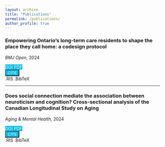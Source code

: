```yaml
---
layout: archive
title: "Publications"
permalink: /publications/
author_profile: true
---
```

<style>
  .btn-custom-primary {
    background-color: #02B9E1 !important;
    color: white !important;
  }

  .btn-group a {
    text-decoration: none !important;
  }
  .btn-group .dropdown-menu {
    font-family: inherit;
    font-size: inherit;
    font-weight: inherit;
    min-width: 5rem;
    font-size:14px;
  }
</style>

### Empowering Ontario’s long-term care residents to shape the place they call home: a codesign protocol
*BMJ Open*, 2024

<div class="btn-group" role="group" aria-label="Button group with nested dropdown">
  <a href="https://doi.org/10.1136/bmjopen-2023-077791" class="btn btn-custom-primary">
    <i class="bi bi-box-arrow-up-right" aria-hidden="true"></i> DOI
  </a>
  <a href="https://bmjopen.bmj.com/content/bmjopen/14/2/e077791.full.pdf" class="btn btn-custom-primary">
    <i class="bi bi-file-earmark-pdf-fill" aria-hidden="true"></i> PDF
  </a>

  <div class="btn-group" role="group">
    <button id="btnGroupDrop1" type="button" class="btn btn-custom-primary dropdown-toggle" data-toggle="dropdown" aria-haspopup="true" aria-expanded="false">
      <i class="bi bi-quote" aria-hidden="true"></i> CITE
    </button>
    <div class="dropdown-menu" aria-labelledby="btnGroupDrop1">
      <a class="dropdown-item" href="sobhneek.github.io/files/RIS/empowering-ontario’s-long-term-care-residents-to-shape-the-place-they-call-home -a-codesign-protocol.ris">.RIS</a>
      <a class="dropdown-item" href="sobhneek.github.io/files/BIB/empowering-ontario’s-long-term-care-residents-to-shape-the-place-they-call-home -a-codesign-protocol.bib">.BibTeX</a>
    </div>
  </div>
</div>

---

### Does social connection mediate the association between neuroticism and cognition? Cross-sectional analysis of the Canadian Longitudinal Study on Aging
*Aging & Mental Health*, 2024


<div class="btn-group" role="group" aria-label="Button group with nested dropdown">
  <a href="https://doi.org/10.1080/13607863.2023.2252369" class="btn btn-custom-primary">
    <i class="bi bi-box-arrow-up-right" aria-hidden="true"></i> DOI
  </a>
  <a href="https://www.tandfonline.com/doi/pdf/10.1080/13607863.2023.2252369?download=true" class="btn btn-custom-primary">
    <i class="bi bi-file-earmark-pdf-fill" aria-hidden="true"></i> PDF
  </a>

  <div class="btn-group" role="group">
    <button id="btnGroupDrop1" type="button" class="btn btn-custom-primary dropdown-toggle" data-toggle="dropdown" aria-haspopup="true" aria-expanded="false">
      <i class="bi bi-quote" aria-hidden="true"></i> CITE
    </button>
    <div class="dropdown-menu" aria-labelledby="btnGroupDrop1">
      <a class="dropdown-item" href="sobhneek.github.io/files/RIS/tandf_camh2028_385.ris">.RIS</a>
      <a class="dropdown-item" href="sobhneek.github.io/files/BIB/tandf_camh2028_385.bib">.BibTeX</a>
    </div>
  </div>
</div>
